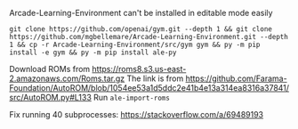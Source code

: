 Arcade-Learning-Environment can't be installed in editable mode easily

`git clone https://github.com/openai/gym.git --depth 1 && git clone https://github.com/mgbellemare/Arcade-Learning-Environment.git --depth 1 && cp -r Arcade-Learning-Environment/src/gym gym && py -m pip install -e gym && py -m pip install ale-py`

Download ROMs from https://roms8.s3.us-east-2.amazonaws.com/Roms.tar.gz The link is from https://github.com/Farama-Foundation/AutoROM/blob/1054ee53a1d5ddc2e41b4e13a314ea8316a37841/src/AutoROM.py#L133 Run `ale-import-roms`

Fix running 40 subprocesses: https://stackoverflow.com/a/69489193
